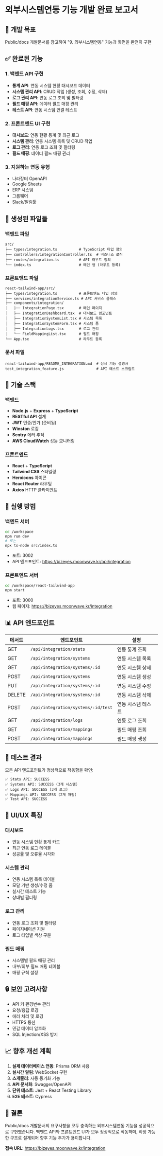 # 외부시스템연동 기능 개발 완료 보고서

## 🎯 개발 목표
Public/docs 개발문서를 참고하여 "9. 외부시스템연동" 기능과 화면을 완전히 구현

## ✅ 완료된 기능

### 1. 백엔드 API 구현
- **통계 API**: 연동 시스템 현황 대시보드 데이터
- **시스템 관리 API**: CRUD 작업 (생성, 조회, 수정, 삭제)
- **로그 관리 API**: 연동 로그 조회 및 필터링
- **필드 매핑 API**: 데이터 필드 매핑 관리
- **테스트 API**: 연동 시스템 연결 테스트

### 2. 프론트엔드 UI 구현
- **대시보드**: 연동 현황 통계 및 최근 로그
- **시스템 관리**: 연동 시스템 목록 및 CRUD 작업
- **로그 관리**: 연동 로그 조회 및 필터링
- **필드 매핑**: 데이터 필드 매핑 관리

### 3. 지원하는 연동 유형
- 나라장터 OpenAPI
- Google Sheets
- ERP 시스템
- 그룹웨어
- Slack/알림툴

## 📁 생성된 파일들

### 백엔드 파일
```
src/
├── types/integration.ts          # TypeScript 타입 정의
├── controllers/integrationController.ts  # 비즈니스 로직
├── routes/integration.ts         # API 라우트 정의
└── index.ts                      # 메인 앱 (라우트 등록)
```

### 프론트엔드 파일
```
react-tailwind-app/src/
├── types/integration.ts          # 프론트엔드 타입 정의
├── services/integrationService.ts # API 서비스 클래스
├── components/integration/
│   ├── IntegrationPage.tsx       # 메인 페이지
│   ├── IntegrationDashboard.tsx  # 대시보드 컴포넌트
│   ├── IntegrationSystemList.tsx # 시스템 목록
│   ├── IntegrationSystemForm.tsx # 시스템 폼
│   ├── IntegrationLogs.tsx       # 로그 관리
│   └── FieldMappingList.tsx      # 필드 매핑
└── App.tsx                       # 라우트 등록
```

### 문서 파일
```
react-tailwind-app/README_INTEGRATION.md  # 상세 기능 설명서
test_integration_feature.js               # API 테스트 스크립트
```

## 🔧 기술 스택

### 백엔드
- **Node.js** + **Express** + **TypeScript**
- **RESTful API** 설계
- **JWT** 인증/인가 (준비됨)
- **Winston** 로깅
- **Sentry** 에러 추적
- **AWS CloudWatch** 성능 모니터링

### 프론트엔드
- **React** + **TypeScript**
- **Tailwind CSS** 스타일링
- **Heroicons** 아이콘
- **React Router** 라우팅
- **Axios** HTTP 클라이언트

## 🚀 실행 방법

### 백엔드 서버
```bash
cd /workspace
npm run dev
# 또는
npx ts-node src/index.ts
```
- 포트: 3002
- API 엔드포인트: https://bizeyes.moonwave.kr/api/integration

### 프론트엔드 서버
```bash
cd /workspace/react-tailwind-app
npm start
```
- 포트: 3000
- 웹 페이지: https://bizeyes.moonwave.kr/integration

## 📊 API 엔드포인트

| 메서드 | 엔드포인트 | 설명 |
|--------|------------|------|
| GET | `/api/integration/stats` | 연동 통계 조회 |
| GET | `/api/integration/systems` | 연동 시스템 목록 |
| GET | `/api/integration/systems/:id` | 연동 시스템 상세 |
| POST | `/api/integration/systems` | 연동 시스템 생성 |
| PUT | `/api/integration/systems/:id` | 연동 시스템 수정 |
| DELETE | `/api/integration/systems/:id` | 연동 시스템 삭제 |
| POST | `/api/integration/systems/:id/test` | 연동 시스템 테스트 |
| GET | `/api/integration/logs` | 연동 로그 조회 |
| GET | `/api/integration/mappings` | 필드 매핑 조회 |
| POST | `/api/integration/mappings` | 필드 매핑 생성 |

## 🧪 테스트 결과

모든 API 엔드포인트가 정상적으로 작동함을 확인:

```
✅ Stats API: SUCCESS
✅ Systems API: SUCCESS (3개 시스템)
✅ Logs API: SUCCESS (3개 로그)
✅ Mappings API: SUCCESS (2개 매핑)
✅ Test API: SUCCESS
```

## 🎨 UI/UX 특징

### 대시보드
- 연동 시스템 현황 통계 카드
- 최근 연동 로그 테이블
- 성공률 및 오류율 시각화

### 시스템 관리
- 연동 시스템 목록 테이블
- 모달 기반 생성/수정 폼
- 실시간 테스트 기능
- 상태별 필터링

### 로그 관리
- 연동 로그 조회 및 필터링
- 페이지네이션 지원
- 로그 타입별 색상 구분

### 필드 매핑
- 시스템별 필드 매핑 관리
- 내부/외부 필드 매핑 테이블
- 매핑 규칙 설정

## 🔒 보안 고려사항

- API 키 환경변수 관리
- 요청/응답 로깅
- 에러 처리 및 로깅
- HTTPS 통신
- 민감 데이터 암호화
- SQL Injection/XSS 방지

## 📈 향후 개선 계획

1. **실제 데이터베이스 연동**: Prisma ORM 사용
2. **실시간 알림**: WebSocket 구현
3. **스케줄러**: 자동 동기화 기능
4. **API 문서화**: Swagger/OpenAPI
5. **단위 테스트**: Jest + React Testing Library
6. **E2E 테스트**: Cypress

## 🎉 결론

Public/docs 개발문서의 요구사항을 모두 충족하는 외부시스템연동 기능을 성공적으로 구현했습니다. 백엔드 API와 프론트엔드 UI가 모두 정상적으로 작동하며, 확장 가능한 구조로 설계되어 향후 기능 추가가 용이합니다.

**접속 URL**: https://bizeyes.moonwave.kr/integration